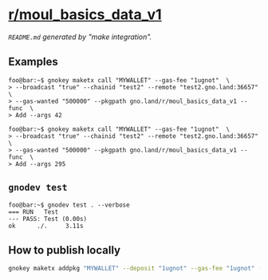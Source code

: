 # [r/moul_basics_data_v1](https://test2.gno.land/r/moul_basics_data_v1)
_`README.md` generated by "make integration"._

## Examples

```console
foo@bar:~$ gnokey maketx call "MYWALLET" --gas-fee "1ugnot"  \
> --broadcast "true" --chainid "test2" --remote "test2.gno.land:36657"  \
> --gas-wanted "500000" --pkgpath gno.land/r/moul_basics_data_v1 --func  \
> Add --args 42
```

```console
foo@bar:~$ gnokey maketx call "MYWALLET" --gas-fee "1ugnot"  \
> --broadcast "true" --chainid "test2" --remote "test2.gno.land:36657"  \
> --gas-wanted "500000" --pkgpath gno.land/r/moul_basics_data_v1 --func  \
> Add --args 295
```

## `gnodev test`

```console
foo@bar:~$ gnodev test . --verbose
=== RUN   Test
--- PASS: Test (0.00s)
ok      ./. 	3.11s
```

## How to publish locally

```sh
gnokey maketx addpkg "MYWALLET" --deposit "1ugnot" --gas-fee "1ugnot" --gas-wanted "5000000" --broadcast "true" --remote "localhost:26657" --chainid "dev" --pkgpath "gno.land/r/moul_basics_data_v1" --pkgdir "."
```

